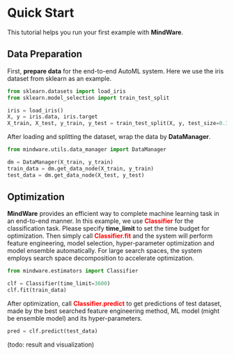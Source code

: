 # Quick Start

This tutorial helps you run your first example with **MindWare**.

## Data Preparation

First, **prepare data** for the end-to-end AutoML system.
Here we use the iris dataset from sklearn as an example.

```python
from sklearn.datasets import load_iris
from sklearn.model_selection import train_test_split

iris = load_iris()
X, y = iris.data, iris.target
X_train, X_test, y_train, y_test = train_test_split(X, y, test_size=0.33, random_state=1, stratify=y)
```

After loading and splitting the dataset, wrap the data by **DataManager**.

```python
from mindware.utils.data_manager import DataManager

dm = DataManager(X_train, y_train)
train_data = dm.get_data_node(X_train, y_train)
test_data = dm.get_data_node(X_test, y_test)
```

## Optimization

**MindWare** provides an efficient way to complete machine learning task in an end-to-end manner.
In this example, we use <font color=#FF0000>**Classifier**</font> for the classification task.
Please specify **time_limit** to set the time budget for optimization.
Then simply call <font color=#FF0000>**Classifier.fit**</font> and the system will perform feature engineering, 
model selection, hyper-parameter optimization and model ensemble automatically. 
For large search spaces, the system employs search space decomposition to accelerate optimization.

```python
from mindware.estimators import Classifier

clf = Classifier(time_limit=3600)
clf.fit(train_data)
```

After optimization, call <font color=#FF0000>**Classifier.predict**</font> to get predictions of test dataset,
made by the best searched feature engineering method, ML model (might be ensemble model) and its hyper-parameters.

```python
pred = clf.predict(test_data)
```

(todo: result and visualization)

